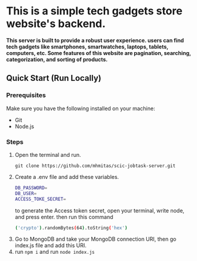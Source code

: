 # This is a simple tech gadgets store website's backend. 

**This server is built to provide a robust user experience. users can find tech gadgets like smartphones, smartwatches, laptops, tablets, computers, etc.
Some features of this website are pagination, searching, categorization, and sorting of products.**

## Quick Start (Run Locally)
### Prerequisites
Make sure you have the following installed on your machine:
- Git
- Node.js
### Steps
1. Open the terminal and run.
   ```
   git clone https://github.com/mhmitas/scic-jobtask-server.git
   ```
3. Create a .env file and add these variables.
   ```bash
   DB_PASSWORD=
   DB_USER=
   ACCESS_TOKE_SECRET= 
   ```
   to generate the Access token secret, open your terminal, write node, and press enter. then run this command
   ```bash
   ('crypto').randomBytes(64).toString('hex')
   ```
5. Go to MongoDB and take your MongoDB connection URI, then go index.js file and add this URI.
6. run `npm i` and run `node index.js`
